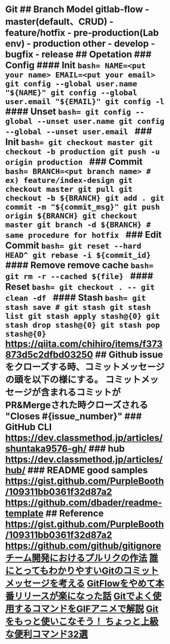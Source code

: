 # Git ## Branch Model gitlab-flow - master(default、CRUD) - feature/hotfix - pre-production(Lab env) - production other - develop - bugfix - release ## Opetation ### Config #### Init ```bash= NAME=<put your name> EMAIL=<put your email> git config --global user.name "${NAME}" git config --global user.email "${EMAIL}" git config -l ``` #### Unset ```bash= git config --global --unset user.name git config --global --unset user.email ``` ### Init ```bash= git checkout master git checkout -b production git push -u origin production ``` ### Commit ```bash= BRANCH=<put branch name> # ex) feature/index-design git checkout master git pull git checkout -b ${BRANCH} git add . git commit -m "${commit_msg}" git push origin ${BRANCH} git checkout master git branch -d ${BRANCH} # same procedure for hotfix ``` ### Edit Commit ```bash= git reset --hard HEAD^ git rebase -i ${commit_id} ``` #### Remove remove cache ```bash= git rm -r --cached ${file} ``` #### Reset ```bash= git checkout . -- git clean -df ``` #### Stash ```bash= git stash save # git stash git stash list git stash apply stash@{0} git stash drop stash@{0} git stash pop stash@{0} ``` <https://qiita.com/chihiro/items/f373873d5c2dfbd03250> ## Github issueをクローズする時、コミットメッセージの頭を以下の様にする。 コミットメッセージが含まれるコミットがPR&Mergeされた時クローズされる "Closes #{issue_number}" ### GitHub CLI <https://dev.classmethod.jp/articles/shuntaka9576-gh/> ### hub <https://dev.classmethod.jp/articles/hub/> ### README good samples <https://gist.github.com/PurpleBooth/109311bb0361f32d87a2> <https://github.com/dbader/readme-template> ## Reference <https://gist.github.com/PurpleBooth/109311bb0361f32d87a2> <https://github.com/github/gitignore> [チーム開発におけるプルリクの作法](https://qiita.com/ikuwow/items/fb52a54c086398eb5b92) [誰にとってもわかりやすいGitのコミットメッセージを考える](https://www.tam-tam.co.jp/tipsnote/program/post16686.html) [GitFlowをやめて本番リリースが楽になった話](https://qiita.com/koyopro/items/b4569285efc22c6397c6) [Gitでよく使用するコマンドをGIFアニメで解説](https://coliss.com/articles/build-websites/operation/work/useful-git-commands-visualized.html) [Gitをもっと使いこなそう！ ちょっと上級な便利コマンド32選](https://liginc.co.jp/387757)
